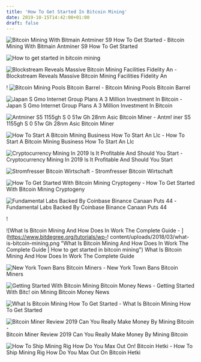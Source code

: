 ```yaml
---
title: 'How To Get Started In Bitcoin Mining'
date: 2019-10-15T14:42:00+01:00
draft: false
---
```


![Bitcoin Mining With Bitmain Antminer S9 How To Get Started - ](https://i.ytimg.com/vi/B3UzOlePe50/maxresdefault.jpg "Bitcoin Mining With Bitmain Antminer S9 How To Get Started | How to get started in bitcoin mining") Bitcoin Mining With Bitmain Antminer S9 How To Get Started

![How to get started in bitcoin mining](https://i.ytimg.com/vi/B3UzOlePe50/maxresdefault.jpg "How to get started in bitcoin mining") 

![Blockstream Reveals Massive Bitcoin Mining Facilities Fidelity An - ](https://specials-images.forbesimg.com/imageserve/5d4c7748cb4912000998d925/960x0.jpg?fit=scale "Blockstream Reveals Massive Bitcoin Mining Facilities Fidelity An | How to get started in bitcoin mining") Blockstream Reveals Massive Bitcoin Mining Facilities Fidelity An

! ![Bitcoin Mining Pools Bitcoin Barrel - ](http://bitcoinbarrel.com/wp-content/uploads/2016/10/300x250_20160314144408.gif "Bitcoin Mining Pools Bitcoin Barrel | How to get started in bitcoin mining") Bitcoin Mining Pools Bitcoin Barrel

![Japan S Gmo Internet Group Plans A 3 Million Investment In Bitcoin - ](https://cms.qz.com/wp-content/uploads/2017/09/bitmain_25-e1504803582139.jpg?quality=75&strip=all&w=1600&h=900&crop=1 "Japan S Gmo Internet Group Plans A 3 Million Investment In Bitcoin | How to get started in bitcoin mining") Japan S Gmo Internet Group Plans A 3 Million Investment In Bitcoin

![Antminer S5 1155gh S 0 51w Gh 28nm Asic Bitcoin Miner - ](https://images-na.ssl-images-amazon.com/images/I/41J-1vxyo%2BL._AC_SY400_.jpg "Antminer S5 1155gh S 0 51w Gh 28nm Asic !   Bitcoin Miner | How to get started in bitcoin mining") Antm! iner S5 1155gh S 0 51w Gh 28nm Asic Bitcoin Miner

![How To Start A Bitcoin Mining Business How To Start An Llc - ](https://cdn2.howtostartanllc.com/images/business-ideas/business-idea-images/bitcoin-mining-business.jpg "How To Start A Bitcoin Mining Business How To Start An Llc | How to get started in bitcoin mining") How To Start A Bitcoin Mining Business How To Start An Llc

![Cryptocurrency Mining In 2019 Is It Profitable And Should You Start - ](https://blockexplorer.com/news/wp-content/uploads/2019/01/Crypto-mining-profitability.png "Cryptocurrency Mining In 2019 Is It Profitable And Should You Start | How to get started in bitcoin mining") Cryptocurrency Mining In 2019 Is It Profitable And Should You Start

![Stromfresser Bitcoin Wirtschaft - ](https://www.fr.de/bilder/2017/12/02/10997611/1188058779-1029737-3ra7.jpg "Stromfresser Bitcoin Wirtschaft | How to get started in bitcoin mining") Stromfresser Bitcoin Wirtschaft

![How To Get Started With Bitcoin Mining Cryptogeny - ](https://www.cryptogeny.com/wp-content/uploads/2017/11/bitcoin-how-does-it-work.jpg "How To Get Started With Bitcoin Mining Cryptogeny | How to get started in bitcoin mining") How To Get Started With Bitcoin Mining Cryptogeny

![Fundamental Labs Backed By Coinbase Binance Canaan Puts 44 - ](https://bitcoinexchangeguide.com/wp-content/uploads/2019/05/Fundamental-Labs-Backed-By-Coinbase-Binance-Canaan-Puts-44-Million-into-Bitcoin-Mining-Setup.jpg "Fundamental Labs Backed By Coinbase Binance Canaan Puts 44 | How to get started in bitcoin mining") Fundamental Labs Backed By Coinbase Binance Canaan Puts 44

!

![What Is Bitcoin Mining And How Does In Work The Complete Guide - ](https://www.bitdegree.org/tutorials/wp-!   content/uploads/2018/03/what-is-bitcoin-mining.png "What Is Bitcoin Mining And How Does In Work The Complete Guide | How to get started in bitcoin mining") What Is Bitcoin Mining And How Does In Work The Complete Guide

![New York Town Bans Bitcoin Miners - ](https://hips.hearstapps.com/hmg-prod.s3.amazonaws.com/images/bitcoin-1518340310.jpg?resize=480:* "New York Town Bans Bitcoin Miners | How to get started in bitcoin mining") New York Town Bans Bitcoin Miners

![Getting Started With Bitcoin Mining Bitcoin Money News - ](https://bitcoinmoneynews.com/wp-content/uploads/bitcoin-3406183_1280-min-840x400.jpg "Getting Started With Bitcoin Mining Bitcoin Money News | How to get started in bitcoin mining") Getting Started With Bitc! oin Mining Bitcoin Money News

![What Is Bitcoin Mining How To Get Started - ](https://images.livemint.com/rf/Image-621x414/LiveMint/Period2/2018/06/16/Photos/Processed/bitcoin-k76E--621x414@LiveMint.jpg "What Is Bitcoin Mining How To Get Started | How to get started in bitcoin mining") What Is Bitcoin Mining How To Get Started

![Bitcoin Miner Review 2019 Can You Really Make Money By Mining Bitcoin - ](https://trustedbrokerz.com/wp-content/uploads/2019/03/bm2.jpg "Bitcoin Miner Review 2019 Can You Really Make Money By Mining Bitcoin | How to get started in bitcoin mining") Bitcoin Miner Review 2019 Can You Really Make Money By Mining Bitcoin

![How To Ship Mining Rig How Do You Max Out On!    Bitcoin Hetki - ](https://news.bitcoin.com/wp-content/uploads/2018/07/gmo-b3-banner-1520x1024.png "How To Ship Mining Rig How Do You Max Out On !   Bitcoin Hetki | How to get started in bitcoin mining") How To Ship Mining Rig How Do You Max Out On Bitcoin Hetki